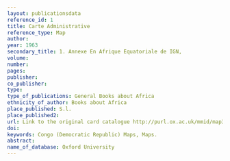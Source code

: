 ```yaml
---
layout: publicationsdata 
reference_id: 1
title: Carte Administrative
reference_type: Map
author: 
year: 1963
secondary_title: 1. Annexe En Afrique Equatoriale de IGN,
volume: 
number: 
pages: 
publisher: 
co_publisher: 
type: 
type_of_publications: General Books about Africa
ethnicity_of_author: Books about Africa
place_published: S.l.
place_published2: 
url: Link to the original card catalogue http://purl.ox.ac.uk/mmid/map38186
doi: 
keywords: Congo (Democratic Republic) Maps, Maps.
abstract: 
name_of_database: Oxford University
---
```

